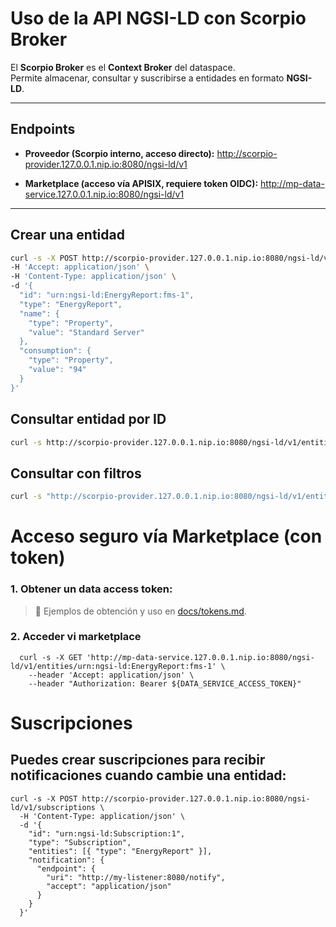 # Uso de la API NGSI-LD con Scorpio Broker

El **Scorpio Broker** es el **Context Broker** del dataspace.  
Permite almacenar, consultar y suscribirse a entidades en formato **NGSI-LD**.

---

## Endpoints

- **Proveedor (Scorpio interno, acceso directo):**
http://scorpio-provider.127.0.0.1.nip.io:8080/ngsi-ld/v1


- **Marketplace (acceso vía APISIX, requiere token OIDC):**
http://mp-data-service.127.0.0.1.nip.io:8080/ngsi-ld/v1


---

## Crear una entidad

```bash
curl -s -X POST http://scorpio-provider.127.0.0.1.nip.io:8080/ngsi-ld/v1/entities \
-H 'Accept: application/json' \
-H 'Content-Type: application/json' \
-d '{
  "id": "urn:ngsi-ld:EnergyReport:fms-1",
  "type": "EnergyReport",
  "name": {
    "type": "Property",
    "value": "Standard Server"
  },
  "consumption": {
    "type": "Property",
    "value": "94"
  }
}'
```

## Consultar entidad por ID
```bash
curl -s http://scorpio-provider.127.0.0.1.nip.io:8080/ngsi-ld/v1/entities/urn:ngsi-ld:EnergyReport:fms-1 | jq
```

## Consultar con filtros
```bash
curl -s "http://scorpio-provider.127.0.0.1.nip.io:8080/ngsi-ld/v1/entities?type=EnergyReport" | jq
```

# Acceso seguro vía Marketplace (con token)
### 1. Obtener un data access token:
> 📄 Ejemplos de obtención y uso en [docs/tokens.md](docs/tokens.md).

### 2. Acceder vi marketplace
```shell
  curl -s -X GET 'http://mp-data-service.127.0.0.1.nip.io:8080/ngsi-ld/v1/entities/urn:ngsi-ld:EnergyReport:fms-1' \
    --header 'Accept: application/json' \
    --header "Authorization: Bearer ${DATA_SERVICE_ACCESS_TOKEN}"
```

# Suscripciones
## Puedes crear suscripciones para recibir notificaciones cuando cambie una entidad:
```shell
curl -s -X POST http://scorpio-provider.127.0.0.1.nip.io:8080/ngsi-ld/v1/subscriptions \
  -H 'Content-Type: application/json' \
  -d '{
    "id": "urn:ngsi-ld:Subscription:1",
    "type": "Subscription",
    "entities": [{ "type": "EnergyReport" }],
    "notification": {
      "endpoint": {
        "uri": "http://my-listener:8080/notify",
        "accept": "application/json"
      }
    }
  }'
```